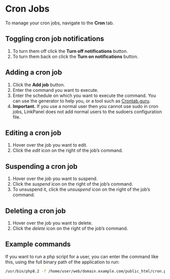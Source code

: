 # Cron Jobs

To manage your cron jobs, navigate to the **Cron <i class="fas fa-fw fa-clock"></i>** tab.

## Toggling cron job notifications

1. To turn them off click the **<i class="fas fa-fw fa-toggle-off"></i> Turn off notifications** button.
2. To turn them back on click the **<i class="fas fa-fw fa-toggle-off"></i> Turn on notifications** button.

## Adding a cron job

1. Click the **<i class="fas fa-fw fa-plus-circle"></i> Add job** button.
2. Enter the command you want to execute.
3. Enter the schedule on which you want to execute the command. You can use the generator to help you, or a tool such as [Crontab.guru](https://crontab.guru/).
4. **Important.** If you use a normal user then you cannot use sudo in cron jobs, LinkPanel does not add normal users to the sudoers configuration file.

## Editing a cron job

1. Hover over the job you want to edit.
2. Click the <i class="fas fa-fw fa-pencil-alt"><span class="visually-hidden">edit</span></i> icon on the right of the job’s command.

## Suspending a cron job

1. Hover over the job you want to suspend.
2. Click the <i class="fas fa-fw fa-pause"><span class="visually-hidden">suspend</span></i> icon on the right of the job’s command.
3. To unsuspend it, click the <i class="fas fa-fw fa-play"><span class="visually-hidden">unsuspend</span></i> icon on the right of the job’s command.

## Deleting a cron job

1. Hover over the job you want to delete.
2. Click the <i class="fas fa-fw fa-trash"><span class="visually-hidden">delete</span></i> icon on the right of the job’s command.

## Example commands

If you want to run a php script for a user, you can enter the command like this, using the full binary path of the application to run:

```bash
/usr/bin/php8.2 -f /home/user/web/domain.example.com/public_html/cron.php
```

